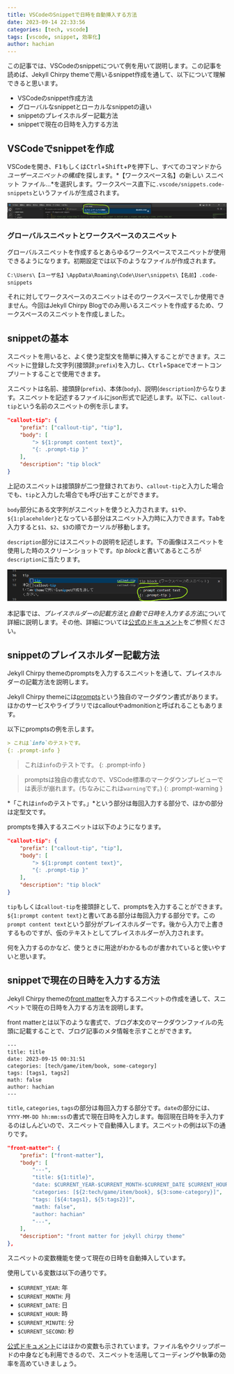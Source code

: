 ```yaml
---
title: VSCodeのSnippetで日時を自動挿入する方法
date: 2023-09-14 22:33:56
categories: [tech, vscode]
tags: [vscode, snippet, 効率化]
author: hachian
---
```


この記事では、VSCodeのsnippetについて例を用いて説明します。この記事を読めば、Jekyll Chirpy themeで用いるsnippet作成を通して、以下について理解できると思います。

- VSCodeのsnippet作成方法
- グローバルなsnippetとローカルなsnippetの違い
- snippetのプレイスホルダー記載方法
- snippetで現在の日時を入力する方法

## VSCodeでsnippetを作成

VSCodeを開き、<kbd>F1</kbd>もしくは<kbd>Ctrl</kbd>+<kbd>Shift</kbd>+<kbd>P</kbd>を押下し、すべてのコマンドから*ユーザースニペットの構成*を探します。*【ワークスペース名】の新しい スニペット ファイル...*を選択します。ワークスペース直下に`.vscode/snippets.code-snippets`というファイルが生成されます。

![Alt text](/assets/img/2023-09-14-snippet/img.png)

### グローバルスニペットとワークスペースのスニペット

グローバルスニペットを作成するとあらゆるワークスペースでスニペットが使用できるようになります。初期設定では以下のようなファイルが作成されます。

`C:\Users\【ユーザ名】\AppData\Roaming\Code\User\snippets\【名前】.code-snippets`

それに対してワークスペースのスニペットはそのワークスペースでしか使用できません。今回はJekyll Chirpy Blogでのみ用いるスニペットを作成するため、ワークスペースのスニペットを作成しました。

## snippetの基本

スニペットを用いると、よく使う定型文を簡単に挿入することができます。スニペットに登録した文字列(接頭辞;`prefix`)を入力し、<kbd>Ctrl</kbd>+<kbd>Space</kbd>でオートコンプリートすることで使用できます。

スニペットは名前、接頭辞(`prefix`)、本体(`body`)、説明(`description`)からなります。スニペットを記述するファイルにjson形式で記述します。以下に、`callout-tip`という名前のスニペットの例を示します。

```json
"callout-tip": {
    "prefix": ["callout-tip", "tip"],
    "body": [
        "> ${1:prompt content text}",
        "{: .prompt-tip }"
    ],
    "description": "tip block"
}
```

上記のスニペットは接頭辞が二つ登録されており、`callout-tip`と入力した場合でも、`tip`と入力した場合でも呼び出すことができます。

`body`部分にある文字列がスニペットを使うと入力されます。`$1`や、`${1:placeholder}`となっている部分はスニペット入力時に入力できます。<kbd>Tab</kbd>を入力すると`$1`、`$2`、`$3`の順でカーソルが移動します。

`description`部分にはスニペットの説明を記述します。下の画像はスニペットを使用した時のスクリーンショットです。*tip block*と書いてあるところが`description`に当たります。

![Alt text](/assets/img/2023-09-14-snippet/image-1.png)


本記事では、*プレイスホルダーの記載方法*と*自動で日時を入力する方法*について詳細に説明します。その他、詳細については[公式のドキュメント](https://code.visualstudio.com/docs/editor/userdefinedsnippets)をご参照ください。


## snippetのプレイスホルダー記載方法

Jekyll Chirpy themeのpromptsを入力するスニペットを通して、プレイスホルダーの記載方法を説明します。

Jekyll Chirpy themeには[prompts](https://chirpy.cotes.page/posts/write-a-new-post/#prompts)という独自のマークダウン書式があります。ほかのサービスやライブラリではcalloutやadmonitionと呼ばれることもあります。

以下にpromptsの例を示します。

```markdown
> これは`info`のテストです。
{: .prompt-info }
```

> これは`info`のテストです。
{: .prompt-info }

> promptsは独自の書式なので、VSCode標準のマークダウンプレビューでは表示が崩れます。(ちなみにこれは`warning`です。)
{: .prompt-warning }

*「これは`info`のテストです。」*という部分は毎回入力する部分で、ほかの部分は定型文です。

promptsを挿入するスニペットは以下のようになります。

```json
"callout-tip": {
    "prefix": ["callout-tip", "tip"],
    "body": [
        "> ${1:prompt content text}",
        "{: .prompt-tip }"
    ],
    "description": "tip block"
}
```

`tip`もしくは`callout-tip`を接頭辞として、promptsを入力することができます。`${1:prompt content text}`と書いてある部分は毎回入力する部分です。この`prompt content text`という部分がプレイスホルダーです。後から入力で上書きするものですが、仮のテキストとしてプレイスホルダーが入力されます。

何を入力するのかなど、使うときに用途がわかるものが書かれていると使いやすいと思います。

## snippetで現在の日時を入力する方法

Jekyll Chirpy themeの[front matter](https://chirpy.cotes.page/posts/write-a-new-post/#front-matter)を入力するスニペットの作成を通して、スニペットで現在の日時を入力する方法を説明します。

front matterとは以下のような書式で、ブログ本文のマークダウンファイルの先頭に記載することで、ブログ記事のメタ情報を示すことができます。

```
---
title: title
date: 2023-09-15 00:31:51
categories: [tech/game/item/book, some-category]
tags: [tags1, tags2]
math: false
author: hachian
---
```

`title`, `categories`, `tags`の部分は毎回入力する部分です。`date`の部分には、`YYYY-MM-DD hh:mm:ss`の書式で現在日時を入力します。毎回現在日時を手入力するのはしんどいので、スニペットで自動挿入します。スニペットの例は以下の通りです。

```json
"front-matter": {
    "prefix": ["front-matter"],
    "body": [
        "---",
        "title: ${1:title}",
        "date: $CURRENT_YEAR-$CURRENT_MONTH-$CURRENT_DATE $CURRENT_HOUR:$CURRENT_MINUTE:$CURRENT_SECOND",
        "categories: [${2:tech/game/item/book}, ${3:some-category}]",
        "tags: [${4:tags1}, ${5:tags2}]",
        "math: false",
        "author: hachian"
        "---",
    ],
    "description": "front matter for jekyll chirpy theme"
},

```

スニペットの変数機能を使って現在の日時を自動挿入しています。

使用している変数は以下の通りです。

- `$CURRENT_YEAR`: 年
- `$CURRENT_MONTH`: 月
- `$CURRENT_DATE`: 日
- `$CURRENT_HOUR`: 時
- `$CURRENT_MINUTE`: 分
- `$CURRENT_SECOND`: 秒

[公式ドキュメント](https://code.visualstudio.com/docs/editor/userdefinedsnippets#_variables)にはほかの変数も示されています。ファイル名やクリップボードの中身なども利用できるので、スニペットを活用してコーディングや執筆の効率を高めていきましょう。
